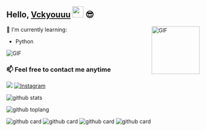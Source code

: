 

<!--
**Vckyouuu/Vckyouuu** is a ✨ _special_ ✨ repository because its `README.md` (this file) appears on your GitHub profile.

Here are some ideas to get you started:

- 🔭 I’m currently working on ...
- 🌱 I’m currently learning ...
- 👯 I’m looking to collaborate on ...
- 🤔 I’m looking for help with ...
- 💬 Ask me about ...
- 📫 How to reach me: ...
- 😄 Pronouns: ...
- ⚡ Fun fact: Lo Semua Kontol
-->
## Hello, [Vckyouuu](https://instagram.com/Vckyouuu) <img src="https://github.com/TheDudeThatCode/TheDudeThatCode/blob/master/Assets/Hi.gif" width="29px"> :sunglasses:

<img align="right" alt="GIF" height="125px" src="https://i.giphy.com/media/LMt9638dO8dftAjtco/200.webp" />

:page_with_curl: I'm currently learning:

- Python

<img align="center" fit="fill" alt="GIF" src="https://media.giphy.com/media/ZVik7pBtu9dNS/giphy.gif" />

### 📫 Feel free to contact me anytime
[<img src="https://media0.giphy.com/media/Hs0cX9Z3RR77c0MMA7/giphy.gif">](https://t.me/Vckyouuu)
<a href="https://www.instagram.com/Vckyouuu" target="_blank"><img src="https://img.shields.io/badge/Instagram-%23E4405F.svg?&style=flat-square&logo=instagram&logoColor=white" alt="Instagram"></a>

![github stats](https://github-readme-stats.vercel.app/api?username=Vckyou&show_icons=true&theme=radical)

![github toplang](https://github-readme-stats.vercel.app/api/top-langs/?username=Vckyou&layout=compact&theme=nightowl)

![github card](https://github-readme-stats.vercel.app/api/pin/?username=Vckyou&repo=FromVT-Userbot&theme=dark)
![github card](https://github-readme-stats.vercel.app/api/pin/?username=Vckyou&repo=FromVT-Userbot&theme=nightowl)
![github card](https://github-readme-stats.vercel.app/api/pin/?username=Vckyou&repo=FromVT-Userbot&theme=dark)
![github card](https://github-readme-stats.vercel.app/api/pin/?username=Vckyou&repo=mytelegramorg&theme=nightowl)
